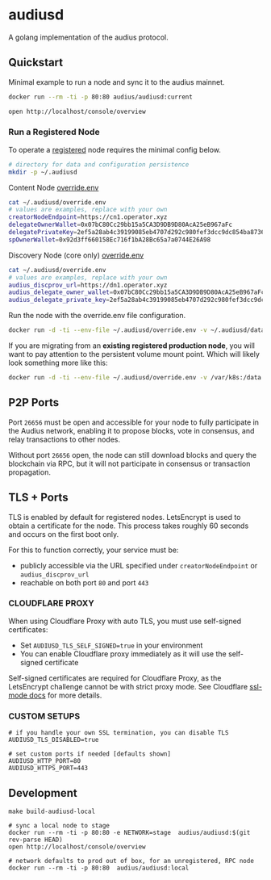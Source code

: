 # audiusd

A golang implementation of the audius protocol.

## Quickstart

Minimal example to run a node and sync it to the audius mainnet.

```bash
docker run --rm -ti -p 80:80 audius/audiusd:current

open http://localhost/console/overview
```

### Run a Registered Node

To operate a [registered](https://docs.audius.org/node-operator/setup/registration/) node requires the minimal config below.
```bash
# directory for data and configuration persistence
mkdir -p ~/.audiusd
```

Content Node [override.env](https://github.com/AudiusProject/audius-docker-compose?tab=readme-ov-file#content-node-creator-node)
```bash
cat ~/.audiusd/override.env
# values are examples, replace with your own
creatorNodeEndpoint=https://cn1.operator.xyz
delegateOwnerWallet=0x07bC80Cc29bb15a5CA3D9DB9D80AcA25eB967aFc
delegatePrivateKey=2ef5a28ab4c39199085eb4707d292c980fef3dcc9dc854ba8736a545c11e81c4
spOwnerWallet=0x92d3ff660158Ec716f1bA28Bc65a7a0744E26A98
```

Discovery Node (core only) [override.env](https://github.com/AudiusProject/audius-docker-compose?tab=readme-ov-file#discovery-node-discovery-provider)
```bash
cat ~/.audiusd/override.env
# values are examples, replace with your own
audius_discprov_url=https://dn1.operator.xyz
audius_delegate_owner_wallet=0x07bC80Cc29bb15a5CA3D9DB9D80AcA25eB967aFc
audius_delegate_private_key=2ef5a28ab4c39199085eb4707d292c980fef3dcc9dc854ba8736a545c11e81c4
```

Run the node with the override.env file configuration.

```bash
docker run -d -ti --env-file ~/.audiusd/override.env -v ~/.audiusd/data:/data -p 80:80 -p 443:443 -p 26656:26656 audius/audiusd:current
```

If you are migrating from an **existing registered production node**, you will want to pay attention to the persistent volume mount point. Which will likely look something more like this:

```bash
docker run -d -ti --env-file ~/.audiusd/override.env -v /var/k8s:/data -p 80:80 -p 443:443 -p 26656:26656 audius/audiusd:current
```

## P2P Ports

Port `26656` must be open and accessible for your node to fully participate in the Audius network, enabling it to propose blocks, vote in consensus, and relay transactions to other nodes.

Without port `26656` open, the node can still download blocks and query the blockchain via RPC, but it will not participate in consensus or transaction propagation.

## TLS + Ports

TLS is enabled by default for registered nodes. LetsEncrypt is used to obtain a certificate for the node. This process takes roughly 60 seconds and occurs on the first boot only.

For this to function correctly, your service must be:
- publicly accessible via the URL specified under `creatorNodeEndpoint` or `audius_discprov_url`
- reachable on both port `80` and port `443`

### CLOUDFLARE PROXY

When using Cloudflare Proxy with auto TLS, you must use self-signed certificates:
- Set `AUDIUSD_TLS_SELF_SIGNED=true` in your environment
- You can enable Cloudflare proxy immediately as it will use the self-signed certificate

Self-signed certificates are required for Cloudflare Proxy, as the LetsEncrypt challenge cannot be with strict proxy mode. See Cloudflare [ssl-mode docs](https://developers.cloudflare.com/ssl/origin-configuration/ssl-modes/) for more details.

### CUSTOM SETUPS

```
# if you handle your own SSL termination, you can disable TLS
AUDIUSD_TLS_DISABLED=true

# set custom ports if needed [defaults shown]
AUDIUSD_HTTP_PORT=80
AUDIUSD_HTTPS_PORT=443
```

## Development

```
make build-audiusd-local

# sync a local node to stage
docker run --rm -ti -p 80:80 -e NETWORK=stage  audius/audiusd:$(git rev-parse HEAD)
open http://localhost/console/overview

# network defaults to prod out of box, for an unregistered, RPC node
docker run --rm -ti -p 80:80  audius/audiusd:local
```
